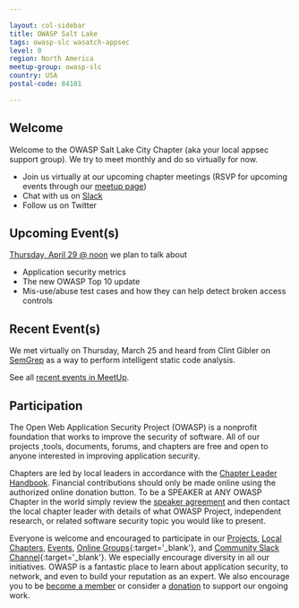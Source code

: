 ```yaml
---

layout: col-sidebar
title: OWASP Salt Lake
tags: owasp-slc wasatch-appsec
level: 0
region: North America
meetup-group: owasp-slc
country: USA
postal-code: 84101

---
```


## Welcome
Welcome to the OWASP Salt Lake City Chapter (aka your local appsec support group). We try to meet monthly and do so virtually for now. 
* Join us virtually at our upcoming chapter meetings (RSVP for upcoming events through our [meetup page](https://meetup.com/owasp-slc/))
* Chat with us on [Slack](https://join.slack.com/t/wasatchappsec/shared_invite/zt-h8yyr334-Jz0aQD6CiXMzc5P3e_3JxA)
* Follow us on Twitter

## Upcoming Event(s)
[Thursday, April 29 @ noon](https://www.meetup.com/owasp-slc/events/277554172/) we plan to talk about
* Application security metrics
* The new OWASP Top 10 update
* Mis-use/abuse test cases and how they can help detect broken access controls

## Recent Event(s)
We met virtually on Thursday, March 25 and heard from Clint Gibler on [SemGrep](https://semgrep.dev/) as a way to perform intelligent static code analysis. 

See all [recent events in MeetUp](https://www.meetup.com/owasp-slc/events/past/).

## Participation
The Open Web Application Security Project (OWASP) is a nonprofit foundation that works to improve the security of software. All of our projects ,tools, documents, forums, and chapters are free and open to anyone interested in improving application security. 

Chapters are led by local leaders in accordance with the [Chapter Leader Handbook](/www-policy/rules-of-procedure/chapter-handbook). Financial contributions should only be made online using the authorized online donation button. To be a SPEAKER at ANY OWASP Chapter in the world simply review the [speaker agreement](/www-policy/speaker-agreement) and then contact the local chapter leader with details of what OWASP Project, independent research, or related software security topic you would like to present.

Everyone is welcome and encouraged to participate in our [Projects](/projects), [Local Chapters](/chapters), [Events](/events), [Online Groups](https://groups.google.com/a/owasp.com/){:target='_blank'}, and [Community Slack Channel](https://owasp.slack.com/){:target='_blank'}. We especially encourage diversity in all our initiatives. OWASP is a fantastic place to learn about application security, to network, and even to build your reputation as an expert. We also encourage you to be [become a member](/membership) or consider a [donation](/donate) to support our ongoing work.

